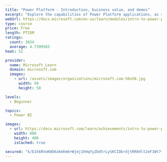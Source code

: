 ```yaml
---
title: "Power Platform - Introduction, business value, and demos"
excerpt: "Explore the capabilities of Power Platform applications, as seen in demonstrations and customer case studies."
webUrl: https://docs.microsoft.com/en-us/learn/modules/intro-to-power-platform-mba/
type: course
price: Free
length: PT35M
ratings:
  count: 3834
  average: 4.7399583
heat: 52

provider:
  name: Microsoft Learn
  domain: microsoft.com
  images:
    - url: /assets/images/organizations/microsoft.com-50x50.jpg
      width: 50
      height: 50

levels:
  - Beginner

topics:
  - Power BI

images:
  - url: https://docs.microsoft.com/learn/achievements/intro-to-power-platform-social.png
    width: 800
    height: 400
    isCached: true

secured: "k/E1kkRVoKW5Kokmhm6+Wjmj1hHqYyZbdtrLySKCIDbrdjtRRkHlt2eF1Wt7+azDU5+8p9SD/DXu9HUvf1KLt9jJZycTk9tBfIpNZLbrvkm4DXXGCaTbbk/36yf6v1xeIn4K/9Iw/Y5yjv/ogI7OJAQ9HtCnunhHFL+v5YwcR0KIWBoMn5oSg4zyzjtgO8Xp0exoD7pKSJ8JFr+AM6QkCX01KNNryrNFjFQGLO1F/UDm46SHMd//3mNlw+oQDs4k/uJ1cQRCeo6DjM7BTjUm4XRAgx/pxnwkqcSgPugBoSv+z0p+cO6FQq7upZFPeqtIcW81coVizdGD0iJOuA27GsspArl2V4SlCVPJdmzL7ns/Ex2pBwYF/LzskQ6umAiQleQiHb6OFxmFPpYmR0poaz0BaaXXnPzpWkQCvESqupM=;ekCNK7WtBEKK0v2uEWfx5A=="
---
```


